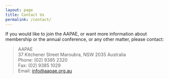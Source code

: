```yaml
---
layout: page
title: Contact Us
permalink: /contact/
---
```


If you would like to join the AAPAE, or want more information about membership or the annual conference, or any other matter, please contact:

> AAPAE  
> 37 Kitchener Street
> Maroubra, NSW  2035
> Australia  
> Phone: (02) 9385 2320  
> Fax: (02) 9385 1029  
> Email: info@aapae.org.au

